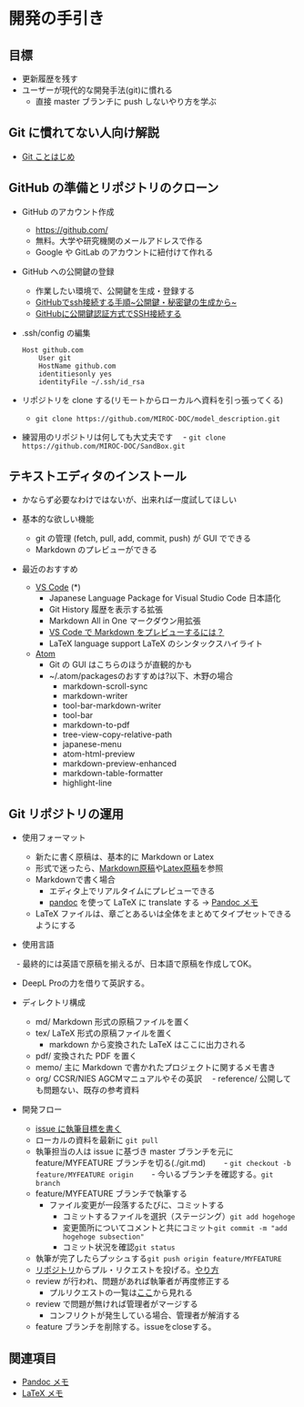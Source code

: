 # 開発の手引き

## 目標

- 更新履歴を残す
- ユーザーが現代的な開発手法(git)に慣れる
  - 直接 master ブランチに push しないやり方を学ぶ

## Git に慣れてない人向け解説

- [Git ことはじめ](./git.md)

## GitHub の準備とリポジトリのクローン

- GitHub のアカウント作成

  - https://github.com/
  - 無料。大学や研究機関のメールアドレスで作る
  - Google や GitLab のアカウントに紐付けて作れる

- GitHub  への公開鍵の登録
  - 作業したい環境で、公開鍵を生成・登録する
  - [GitHubでssh接続する手順~公開鍵・秘密鍵の生成から~](https://qiita.com/shizuma/items/2b2f873a0034839e47ce)
  - [GitHubに公開鍵認証方式でSSH接続する](https://hacknote.jp/archives/56523/)
- .ssh/config の編集

  ```ssh:config
  Host github.com
      User git
      HostName github.com
      identitiesonly yes
      identityFile ~/.ssh/id_rsa
  ```

- リポジトリを clone する(リモートからローカルへ資料を引っ張ってくる)
  - `git clone https://github.com/MIROC-DOC/model_description.git`

- 練習用のリポジトリは何しても大丈夫です
　- `git clone https://github.com/MIROC-DOC/SandBox.git`

## テキストエディタのインストール

- かならず必要なわけではないが、出来れば一度試してほしい

- 基本的な欲しい機能

  - git の管理 (fetch, pull, add, commit, push) が GUI でできる
  - Markdown のプレビューができる

- 最近のおすすめ
  - [VS Code](https://azure.microsoft.com/ja-jp/products/visual-studio-code/) (\*)
    - Japanese Language Package for Visual Studio Code 日本語化
    - Git History 履歴を表示する拡張
    - Markdown All in One マークダウン用拡張
    - [VS Code で Markdown をプレビューするには？](https://www.atmarkit.co.jp/ait/articles/1804/20/news030.html)
    - LaTeX language support LaTeX のシンタックスハイライト
  - [Atom](https://atom.io/)
    - Git の GUI はこちらのほうが直観的かも
    - ~/.atom/packagesのおすすめは?以下、木野の場合
      - markdown-scroll-sync
      - markdown-writer
      - tool-bar-markdown-writer
      - tool-bar
      - markdown-to-pdf
      - tree-view-copy-relative-path
      - japanese-menu
      - atom-html-preview
      - markdown-preview-enhanced
      - markdown-table-formatter
      - highlight-line

## Git リポジトリの運用

- 使用フォーマット

  - 新たに書く原稿は、基本的に Markdown or Latex
  - 形式で迷ったら、[Markdown原稿](./org/md_en/)や[Latex原稿](./org/tex_en/)を参照
  - Markdownで書く場合
    - エディタ上でリアルタイムにプレビューできる
    - [pandoc](https://pandoc.org/) を使って LaTeX に translate する → [Pandoc メモ](./pandoc.md)
  - LaTeX ファイルは、章ごとあるいは全体をまとめてタイプセットできるようにする

- 使用言語

　- 最終的には英語で原稿を揃えるが、日本語で原稿を作成してOK。
  - DeepL Proの力を借りて英訳する。

- ディレクトリ構成

  - md/ Markdown 形式の原稿ファイルを置く
  - tex/ LaTeX 形式の原稿ファイルを置く
    - markdown から変換された LaTeX はここに出力される
  - pdf/ 変換された PDF を置く
  - memo/ 主に Markdown で書かれたプロジェクトに関するメモ書き
  - org/ CCSR/NIES AGCMマニュアルやその英訳
　- reference/ 公開しても問題ない、既存の参考資料 

- 開発フロー

  - [issue に執筆目標を書く](https://github.com/MIROC-DOC/model_description/issues)
  - ローカルの資料を最新に `git pull`
  - 執筆担当の人は issue に基づき master ブランチを元に feature/MYFEATURE ブランチを切る(./git.md)
　　- `git checkout -b feature/MYFEATURE origin`
　　- 今いるブランチを確認する。`git branch`
  - feature/MYFEATURE ブランチで執筆する
    - ファイル変更が一段落するたびに、コミットする
      - コミットするファイルを選択（ステージング）`git add hogehoge`
      - 変更箇所についてコメントと共にコミット`git commit -m "add hogehoge subsection"`
      - コミット状況を確認`git status`
  - 執筆が完了したらプッシュする`git push origin feature/MYFEATURE`
  - [リポジトリ](https://github.com/MIROC-DOC/model_description)からプル・リクエストを投げる。[やり方](https://docs.github.com/ja/github/collaborating-with-issues-and-pull-requests/creating-a-pull-request#creating-the-pull-request)
  - review が行われ、問題があれば執筆者が再度修正する
    - プルリクエストの一覧は[ここ](https://github.com/pulls)から見れる
  - review で問題が無ければ管理者がマージする
    - コンフリクトが発生している場合、管理者が解消する
  - feature ブランチを削除する。issueをcloseする。

## 関連項目

- [Pandoc メモ](./pandoc.md)
- [LaTeX メモ](./latex.md)
